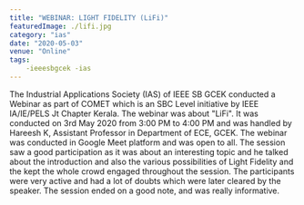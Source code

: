 ```yaml
---
title: "WEBINAR: LIGHT FIDELITY (LiFi)"
featuredImage: ./lifi.jpg
category: "ias"
date: "2020-05-03"
venue: "Online"
tags:
    -ieeesbgcek -ias
---
```

The Industrial Applications Society (IAS) of IEEE SB GCEK conducted a Webinar as part of COMET which is an SBC Level initiative by IEEE IA/IE/PELS Jt Chapter Kerala. The webinar was about "LiFi". It was conducted on 3rd May 2020 from 3:00 PM to 4:00 PM and was handled by Hareesh K, Assistant Professor in Department of ECE, GCEK. The webinar was conducted in Google Meet platform and was open to all. The session saw a good participation as it was about an interesting topic and he talked about the introduction and also the various possibilities of Light Fidelity and the kept the whole crowd engaged throughout the session. The participants were very active and had a lot of doubts which were later cleared by the speaker. The session ended on a good note, and was really informative.
